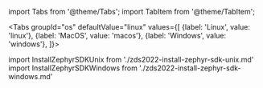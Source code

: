 import Tabs from '@theme/Tabs';
import TabItem from '@theme/TabItem';

<Tabs
groupId="os"
defaultValue="linux"
values={[
{label: 'Linux', value: 'linux'},
{label: 'MacOS', value: 'macos'},
{label: 'Windows', value: 'windows'},
]}>

import InstallZephyrSDKUnix from './zds2022-install-zephyr-sdk-unix.md'
import InstallZephyrSDKWindows from './zds2022-install-zephyr-sdk-windows.md'

<TabItem value="linux">
<InstallZephyrSDKUnix/>
</TabItem>

<TabItem value="macos">
<InstallZephyrSDKUnix/>
</TabItem>

<TabItem value="windows">
<InstallZephyrSDKWindows/>
</TabItem>
</Tabs>
